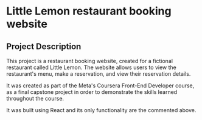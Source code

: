 # Little Lemon restaurant booking website

## Project Description

This project is a restaurant booking website, created for a fictional restaurant called Little Lemon. The website allows users to view the restaurant's menu, make a reservation, and view their reservation details. 

It was created as part of the Meta's Coursera Front-End Developer course, as a final capstone project in order to demonstrate the skills learned throughout the course.

It was built using React and its only functionality are the commented above.